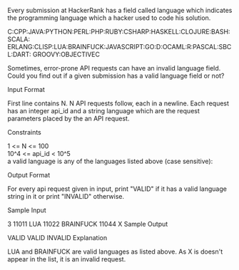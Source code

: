 Every submission at HackerRank has a field called language which indicates the programming language which a hacker used to code his solution.

C:CPP:JAVA:PYTHON:PERL:PHP:RUBY:CSHARP:HASKELL:CLOJURE:BASH:SCALA: ERLANG:CLISP:LUA:BRAINFUCK:JAVASCRIPT:GO:D:OCAML:R:PASCAL:SBCL:DART: GROOVY:OBJECTIVEC

Sometimes, error-prone API requests can have an invalid language field. Could you find out if a given submission has a valid language field or not?

Input Format

First line contains N. N API requests follow, each in a newline. Each request has an integer api_id and a string language which are the request parameters placed by the an API request.

Constraints

1 <= N <= 100  
10^4 <= api_id < 10^5  
a valid language is any of the languages listed above (case sensitive):

Output Format

For every api request given in input, print "VALID" if it has a valid language string in it or print "INVALID" otherwise.

Sample Input

3
11011 LUA
11022 BRAINFUCK
11044 X
Sample Output

VALID
VALID
INVALID
Explanation

LUA and BRAINFUCK are valid languages as listed above. As X is doesn't appear in the list, it is an invalid request.